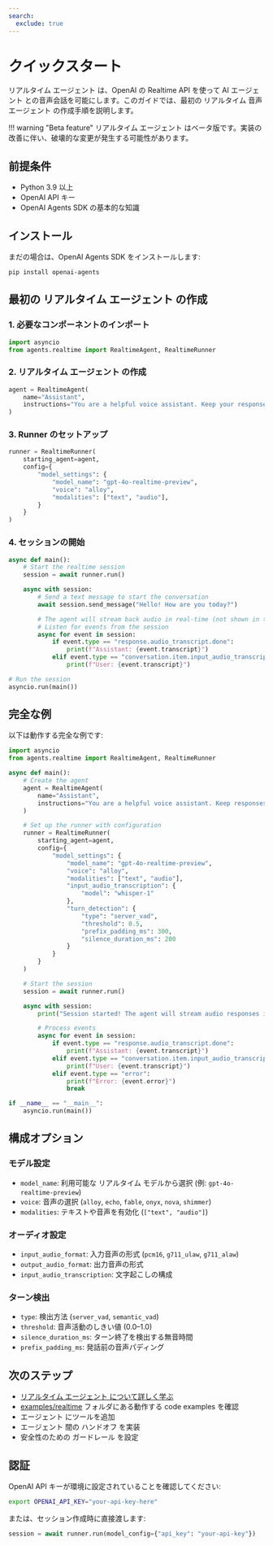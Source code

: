 ```yaml
---
search:
  exclude: true
---
```

# クイックスタート

リアルタイム エージェント は、OpenAI の Realtime API を使って AI エージェント との音声会話を可能にします。このガイドでは、最初の リアルタイム 音声 エージェント の作成手順を説明します。

!!! warning "Beta feature"
リアルタイム エージェント はベータ版です。実装の改善に伴い、破壊的な変更が発生する可能性があります。

## 前提条件

-   Python 3.9 以上
-   OpenAI API キー
-   OpenAI Agents SDK の基本的な知識

## インストール

まだの場合は、OpenAI Agents SDK をインストールします:

```bash
pip install openai-agents
```

## 最初の リアルタイム エージェント の作成

### 1. 必要なコンポーネントのインポート

```python
import asyncio
from agents.realtime import RealtimeAgent, RealtimeRunner
```

### 2. リアルタイム エージェント の作成

```python
agent = RealtimeAgent(
    name="Assistant",
    instructions="You are a helpful voice assistant. Keep your responses conversational and friendly.",
)
```

### 3. Runner のセットアップ

```python
runner = RealtimeRunner(
    starting_agent=agent,
    config={
        "model_settings": {
            "model_name": "gpt-4o-realtime-preview",
            "voice": "alloy",
            "modalities": ["text", "audio"],
        }
    }
)
```

### 4. セッションの開始

```python
async def main():
    # Start the realtime session
    session = await runner.run()

    async with session:
        # Send a text message to start the conversation
        await session.send_message("Hello! How are you today?")

        # The agent will stream back audio in real-time (not shown in this example)
        # Listen for events from the session
        async for event in session:
            if event.type == "response.audio_transcript.done":
                print(f"Assistant: {event.transcript}")
            elif event.type == "conversation.item.input_audio_transcription.completed":
                print(f"User: {event.transcript}")

# Run the session
asyncio.run(main())
```

## 完全な例

以下は動作する完全な例です:

```python
import asyncio
from agents.realtime import RealtimeAgent, RealtimeRunner

async def main():
    # Create the agent
    agent = RealtimeAgent(
        name="Assistant",
        instructions="You are a helpful voice assistant. Keep responses brief and conversational.",
    )

    # Set up the runner with configuration
    runner = RealtimeRunner(
        starting_agent=agent,
        config={
            "model_settings": {
                "model_name": "gpt-4o-realtime-preview",
                "voice": "alloy",
                "modalities": ["text", "audio"],
                "input_audio_transcription": {
                    "model": "whisper-1"
                },
                "turn_detection": {
                    "type": "server_vad",
                    "threshold": 0.5,
                    "prefix_padding_ms": 300,
                    "silence_duration_ms": 200
                }
            }
        }
    )

    # Start the session
    session = await runner.run()

    async with session:
        print("Session started! The agent will stream audio responses in real-time.")

        # Process events
        async for event in session:
            if event.type == "response.audio_transcript.done":
                print(f"Assistant: {event.transcript}")
            elif event.type == "conversation.item.input_audio_transcription.completed":
                print(f"User: {event.transcript}")
            elif event.type == "error":
                print(f"Error: {event.error}")
                break

if __name__ == "__main__":
    asyncio.run(main())
```

## 構成オプション

### モデル設定

-   `model_name`: 利用可能な リアルタイム モデルから選択 (例: `gpt-4o-realtime-preview`)
-   `voice`: 音声の選択 (`alloy`, `echo`, `fable`, `onyx`, `nova`, `shimmer`)
-   `modalities`: テキストや音声を有効化 (`["text", "audio"]`)

### オーディオ設定

-   `input_audio_format`: 入力音声の形式 (`pcm16`, `g711_ulaw`, `g711_alaw`)
-   `output_audio_format`: 出力音声の形式
-   `input_audio_transcription`: 文字起こしの構成

### ターン検出

-   `type`: 検出方法 (`server_vad`, `semantic_vad`)
-   `threshold`: 音声活動のしきい値 (0.0–1.0)
-   `silence_duration_ms`: ターン終了を検出する無音時間
-   `prefix_padding_ms`: 発話前の音声パディング

## 次のステップ

-   [リアルタイム エージェント について詳しく学ぶ](guide.md)
-   [examples/realtime](https://github.com/openai/openai-agents-python/tree/main/examples/realtime) フォルダにある動作する code examples を確認
-   エージェント にツールを追加
-   エージェント 間の ハンドオフ を実装
-   安全性のための ガードレール を設定

## 認証

OpenAI API キーが環境に設定されていることを確認してください:

```bash
export OPENAI_API_KEY="your-api-key-here"
```

または、セッション作成時に直接渡します:

```python
session = await runner.run(model_config={"api_key": "your-api-key"})
```